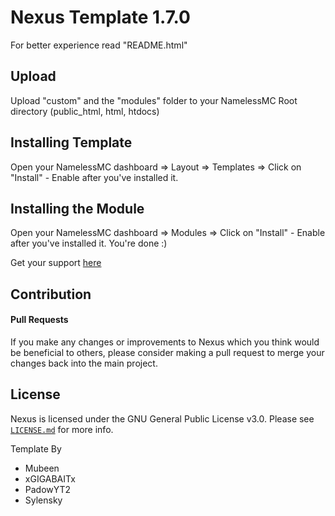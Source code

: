 # Nexus Template 1.7.0

For better experience read "README.html"

## Upload
Upload "custom" and the "modules" folder to your NamelessMC Root directory (public_html, html, htdocs)

## Installing Template
Open your NamelessMC dashboard => Layout => Templates => Click on "Install" - Enable after you've installed it.

## Installing the Module
Open your NamelessMC dashboard => Modules => Click on "Install" - Enable after you've installed it. You're done :)

Get your support [here](https://resourcemc.net/discord)

## Contribution
#### Pull Requests
If you make any changes or improvements to Nexus which you think would be beneficial to others, please consider making a pull request to merge your changes back into the main project.

## License
Nexus is licensed under the GNU General Public License v3.0. Please see [`LICENSE.md`](https://github.com/GIGABAIT-Official/nexus/blob/main/LICENSE.md) for more info.

Template By
* Mubeen
* xGIGABAITx
* PadowYT2
* Sylensky
